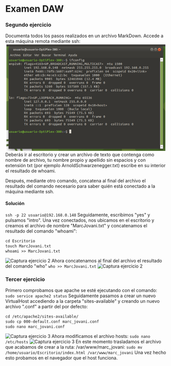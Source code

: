 # Examen DAW
### Segundo ejercicio
Documenta todos los pasos realizados en un archivo MarkDown. Accede a esta máquina remota mediante ssh:
![Captura ejercicio 2](captura0.png)
Deberás ir al escritorio y crear un archivo de texto que contenga como nombre de archivo, tu nombre propio y apellido sin espacios y con extensión txt (por ejemplo ArnoldSchwarzenegger.txt) escribe en su interior el resultado de whoami.

Después, mediante otro comando, concatena al final del archivo el resultado del comando necesario para saber quién está conectado a la máquina mediante ssh.
#### Solución
```ssh -p 22 usuario@192.168.0.148```
Seguidamente, escribimos "yes" y pulsamos "intro".
Una vez conectados, nos ubicamos en el escritorio y creamos el archivo de nombre "MarcJovani.txt" y concatenamos el resultado del comando "whoami":
```
cd Escritorio
touch MarcJovani.txt
whoami >> MarcJovani.txt
```
![Captura ejercicio 2](captura1.png)
Ahora concatenamos al final del archivo el resultado del comando "who"
```who >> MarcJovani.txt```
![Captura ejercicio 2](captura2.png)
### Tercer ejercicio
Primero comprobamos que apache se esté ejecutando con el comando:
```sudo service apache2 status```
Seguidamente pasamos a crear un nuevo VirtualHost accediendo a la carpeta "sites-available" y creando un nuevo archivo ".conf" a partir del por defecto:
```
cd /etc/apache2/sites-available/
sudo cp 000-default.conf marc_jovani.conf
sudo nano marc_jovani.conf
```
![Captura ejercicio 3](captura3.png)
Ahora modificamos el archivo hosts:
```sudo nano /etc/hosts```
![Captura ejercicio 3](captura4.png)
En este momento trasladamos el archivo que acabamos de crear a la ruta: /var/www/marc_jovani:
```sudo mv /home/usuario/Escritorio/index.html /var/www/marc_jovani```
Una vez hecho esto probamos en el navegador que el host funciona.
